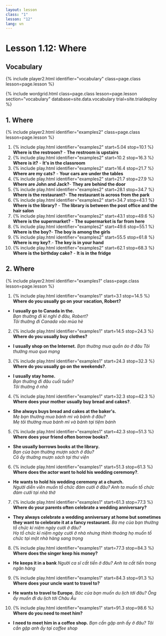 ```yaml
---
layout: lesson
class: "1"
lesson: "12"
lang: vn
---
```



# Lesson 1.12: Where 

## Vocabulary 
{% include player2.html identifier="vocabulary" class=page.class lesson=page.lesson %}

{% include wordgrid.html 
		class=page.class 
		lesson=page.lesson 
		section="vocabulary"
		database=site.data.vocabulary 
		trial=site.trialdeploy %}






## 1. Where 
{% include player2.html identifier="examples2" class=page.class lesson=page.lesson %}


1.  {% include play.html identifier="examples2" start=5.04 stop=10.1 %} **Where is the restroom?** - **The restroom is upstairs** 
2.  {% include play.html identifier="examples2" start=10.2 stop=16.3 %} **Where is it?** - **It's in the classroom**
3.  {% include play.html identifier="examples2" start=16.4 stop=21.7 %} **Where are my cats?** - **Your cars are under the tables**
4.  {% include play.html identifier="examples2" start=21.7 stop=27.9 %} **Where are John and Jack?**- **They are behind the door**
5.  {% include play.html identifier="examples2" start=28.1 stop=34.7 %} **Where is the restaurant?**- **The restaurant is across from the park**
6.  {% include play.html identifier="examples2" start=34.7 stop=43.1 %} **Where is the library?** - **The library is between the post office and the hair salon**
7.  {% include play.html identifier="examples2" start=43.1 stop=49.6 %} **Where is the supermarket?** - **The supermarket is far from here**
8.  {% include play.html identifier="examples2" start=49.6 stop=55.1 %} **Where is the boy?**- **The boy is among the girls**
9.  {% include play.html identifier="examples2" start=55.5 stop=61.8 %} **Where is my key?**.- **The key is in your hand**
10.  {% include play.html identifier="examples2" start=62.1 stop=68.3 %} **Where is the birthday cake?** - **It is in the fridge**


## 2. Where 
{% include player2.html identifier="examples1" class=page.class lesson=page.lesson %}

1. {% include play.html identifier="examples1" start=3.1 stop=14.5 %} **Where do you usually go on your vacation, Robert?**
- **I usually go to Canada in the.**    
*Bạn thường đi kì nghỉ ở đâu, Robert?*    
*Tôi thường đi Canada vào mùa hè*
2. {% include play.html identifier="examples1" start=14.5 stop=24.3 %} **Where do you usually buy clothes?**
- **I usually shop on the Internet.**
*Bạn thường mua quần áo ở đâu*
*Tôi thường mua qua mạng*
3. {% include play.html identifier="examples1" start=24.3 stop=32.3 %} **Where do you usually go on the weekends?**.
- **I usually stay home.**     
*Bạn thường đi đâu cuối tuần?*     
*Tôi thường ở nhà*

4. {% include play.html identifier="examples1" start=32.3 stop=42.3 %} **Where does your mother usually buy bread and cakes?**.
- **She always buys bread and cakes at the baker's.**      
*Mẹ bạn thường mua bánh mì và bánh ở đâu?*     
*Mẹ tôi thường mua bánh mì và bánh tại tiệm bánh*    

5. {% include play.html identifier="examples1" start=42.3 stop=51.3 %} **Where does your friend often borrow books?**.
- **She usually borrows books at the library.**     
*Bạn của bạn thường mượn sách ở đâu?*      
*Cô ấy thường mượn sách tại thư viện*      
6. {% include play.html identifier="examples1" start=51.3 stop=61.3 %} **Where does the actor want to hold his wedding ceremony?**.
- **He wants to hold his wedding ceremony at a church.**      
*Người diễn viên muốn tổ chức đám cưới ở đâu?*
*Anh ta muốn tổ chức đám cưới tại nhà thờ* 
7. {% include play.html identifier="examples1" start=61.3 stop=77.3 %} **Where do your parents often celebrate a wedding anniversary?**
- **They always celebrate a wedding anniversary at home but sometimes they want to celebrate it at a fancy restaurant.**
*Ba mẹ của bạn thường tổ chức kỉ niệm ngày cưới ở đâu?*    
*Họ tổ chức kỉ niệm ngày cưới ở nhà nhưng thỉnh thoảng họ muốn tổ chức tại một nhà hàng sang trọng*    
8. {% include play.html identifier="examples1" start=77.3 stop=84.3 %} **Where does the singer keep his money?**
- **He keeps it in a bank**
*Người ca sĩ cất tiền ở đâu?*
*Anh ta cất tiền trong ngân hàng*
9. {% include play.html identifier="examples1" start=84.3 stop=91.3 %} **Where does your uncle want to travel to?**
- **He wants to travel to Europe.**
*Bác của bạn muốn du lịch tới đâu?*
*Ông ấy muốn đi du lịch tới Châu Âu*
10. {% include play.html identifier="examples1" start=91.3 stop=98.6 %} **Where do you need to meet him?**
- **I need to meet him in a coffee shop.**
*Bạn cần gặp anh ấy ở đâu?*
*Tôi cần gặp anh ấy tại coffee shop*

